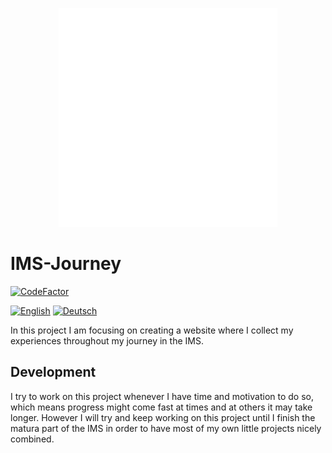 <p align="center">
    <img width="350" src="assets/favicon.png">
</p>

# IMS-Journey
[![CodeFactor](https://www.codefactor.io/repository/github/shane-sama/ims-journey/badge)](https://www.codefactor.io/repository/github/shane-sama/ims-journey)

[![English](https://img.shields.io/badge/Language-English-blue.svg)](https://github.com/Shane-sama/IMS-Journey/blob/main/README.md)
[![Deutsch](https://img.shields.io/badge/Language-Deutsch-red.svg)](https://github.com/Shane-sama/IMS-Journey/blob/main/README.de-CH.MD)

In this project I am focusing on creating a website where I collect my experiences throughout my journey in the IMS.

## Development
I try to work on this project whenever I have time and motivation to do so, which means progress might come fast at times and at others it may take longer. However I will try and keep working on this project until I finish the matura part of the IMS in order to have most of my own little projects nicely combined.